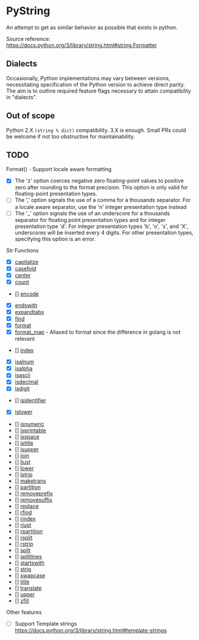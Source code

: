 # PyString

An attempt to get as similar behavior as possible that exists in python.

Source reference: https://docs.python.org/3/library/string.html#string.Formatter


## Dialects
Occasionally, Python implementations may vary between versions, necessitating
specification of the Python version to achieve direct parity. The aim is to
outline required feature flags necessary to attain compatibility in "dialects".


## Out of scope
Python 2.X `(string % dict)` compatibility. 3.X is enough. Small PRs could be welcome if not too
obstructive for maintainability.

## TODO

Format() - Support locale aware formatting
- [x] The 'z' option coerces negative zero floating-point values to positive zero after rounding to the format precision. This option is only valid for floating-point presentation types.
- [ ] The ',' option signals the use of a comma for a thousands separator. For a locale aware separator, use the 'n' integer presentation type instead
- [ ] The '_' option signals the use of an underscore for a thousands separator for floating point presentation types and for integer presentation type 'd'. For integer presentation types 'b', 'o', 'x', and 'X', underscores will be inserted every 4 digits. For other presentation types, specifying this option is an error.

Str Functions
- [x] [capitalize](https://docs.python.org/3/library/stdtypes.html#str.capitalize)
- [x] [casefold](https://docs.python.org/3/library/stdtypes.html#str.casefold)
- [x] [center](https://docs.python.org/3/library/stdtypes.html#str.center)
- [x] [count](https://docs.python.org/3/library/stdtypes.html#str.count)
- [] [encode](https://docs.python.org/3/library/stdtypes.html#str.encode)
- [x] [endswith](https://docs.python.org/3/library/stdtypes.html#str.endswith)
- [x] [expandtabs](https://docs.python.org/3/library/stdtypes.html#str.expandtabs)
- [x] [find](https://docs.python.org/3/library/stdtypes.html#str.find)
- [x] [format](https://docs.python.org/3/library/stdtypes.html#str.format)
- [x] [format_map](https://docs.python.org/3/library/stdtypes.html#str.format_map) - Aliased to format since the difference in golang is not relevant
- [] [index](https://docs.python.org/3/library/stdtypes.html#str.index)
- [x] [isalnum](https://docs.python.org/3/library/stdtypes.html#str.isalnum)
- [x] [isalpha](https://docs.python.org/3/library/stdtypes.html#str.isalpha)
- [x] [isascii](https://docs.python.org/3/library/stdtypes.html#str.isascii)
- [x] [isdecimal](https://docs.python.org/3/library/stdtypes.html#str.isdecimal)
- [x] [isdigit](https://docs.python.org/3/library/stdtypes.html#str.isdigit)
- [] [isidentifier](https://docs.python.org/3/library/stdtypes.html#str.isidentifier)
- [x] [islower](https://docs.python.org/3/library/stdtypes.html#str.islower)
- [] [isnumeric](https://docs.python.org/3/library/stdtypes.html#str.isnumeric)
- [] [isprintable](https://docs.python.org/3/library/stdtypes.html#str.isprintable)
- [] [isspace](https://docs.python.org/3/library/stdtypes.html#str.isspace)
- [] [istitle](https://docs.python.org/3/library/stdtypes.html#str.istitle)
- [] [isupper](https://docs.python.org/3/library/stdtypes.html#str.isupper)
- [] [join](https://docs.python.org/3/library/stdtypes.html#str.join)
- [] [ljust](https://docs.python.org/3/library/stdtypes.html#str.ljust)
- [] [lower](https://docs.python.org/3/library/stdtypes.html#str.lower)
- [] [lstrip](https://docs.python.org/3/library/stdtypes.html#str.lstrip)
- [] [maketrans](https://docs.python.org/3/library/stdtypes.html#str.maketrans)
- [] [partition](https://docs.python.org/3/library/stdtypes.html#str.partition)
- [] [removeprefix](https://docs.python.org/3/library/stdtypes.html#str.removeprefix)
- [] [removesuffix](https://docs.python.org/3/library/stdtypes.html#str.removesuffix)
- [] [replace](https://docs.python.org/3/library/stdtypes.html#str.replace)
- [] [rfind](https://docs.python.org/3/library/stdtypes.html#str.rfind)
- [] [rindex](https://docs.python.org/3/library/stdtypes.html#str.rindex)
- [] [rjust](https://docs.python.org/3/library/stdtypes.html#str.rjust)
- [] [rpartition](https://docs.python.org/3/library/stdtypes.html#str.rpartition)
- [] [rsplit](https://docs.python.org/3/library/stdtypes.html#str.rsplit)
- [] [rstrip](https://docs.python.org/3/library/stdtypes.html#str.rstrip)
- [] [split](https://docs.python.org/3/library/stdtypes.html#str.split)
- [] [splitlines](https://docs.python.org/3/library/stdtypes.html#str.splitlines)
- [] [startswith](https://docs.python.org/3/library/stdtypes.html#str.startswith)
- [] [strip](https://docs.python.org/3/library/stdtypes.html#str.strip)
- [] [swapcase](https://docs.python.org/3/library/stdtypes.html#str.swapcase)
- [] [title](https://docs.python.org/3/library/stdtypes.html#str.title)
- [] [translate](https://docs.python.org/3/library/stdtypes.html#str.translate)
- [] [upper](https://docs.python.org/3/library/stdtypes.html#str.upper)
- [] [zfill](https://docs.python.org/3/library/stdtypes.html#str.zfill)

Other features
- [ ] Support Template strings https://docs.python.org/3/library/string.html#template-strings
